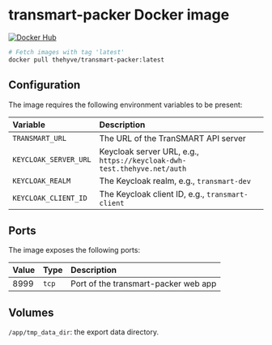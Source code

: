 # transmart-packer Docker image

[![Docker Hub](https://img.shields.io/docker/pulls/thehyve/transmart-packer.svg)](https://hub.docker.com/r/thehyve/transmart-packer)

```bash
# Fetch images with tag 'latest'
docker pull thehyve/transmart-packer:latest
```

## Configuration

The image requires the following environment variables to be present:

Variable              | Description
:-------------------- |:-------------------------------------------------------
`TRANSMART_URL`       | The URL of the TranSMART API server
`KEYCLOAK_SERVER_URL` | Keycloak server URL, e.g., `https://keycloak-dwh-test.thehyve.net/auth`
`KEYCLOAK_REALM`      | The Keycloak realm, e.g., `transmart-dev`
`KEYCLOAK_CLIENT_ID`  | The Keycloak client ID, e.g., `transmart-client`


## Ports

The image exposes the following ports:

Value    | Type  | Description
:------- |:----- |:-----------------
8999     | `tcp` | Port of the transmart-packer web app


## Volumes

`/app/tmp_data_dir`: the export data directory.

